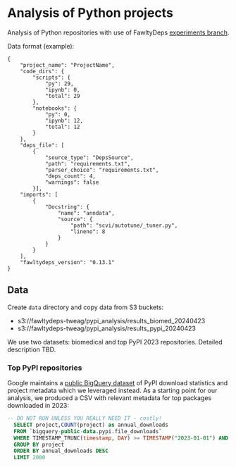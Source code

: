 # Analysis of Python projects

Analysis of Python repositories with use of FawltyDeps [experiments branch](https://github.com/tweag/FawltyDeps/tree/zhihan/PyPI-analyis-download-and-analyze/PyPI_analysis).

Data format (example):
```
{
    "project_name": "ProjectName",
    "code_dirs": {
        "scripts": {
            "py": 29,
            "ipynb": 0,
            "total": 29
        }, 
        "notebooks": {
            "py": 0,
            "ipynb": 12,
            "total": 12
        }
    },
    "deps_file": [        
        {
            "source_type": "DepsSource",
            "path": "requirements.txt",
            "parser_choice": "requirements.txt",
            "deps_count": 4,
            "warnings": false
        }],
    "imports": [
        {
            "Docstring": {
                "name": "anndata",
                "source": {
                    "path": "scvi/autotune/_tuner.py",
                    "lineno": 8
                }
            }
        }
    ],
    "fawltydeps_version": "0.13.1"
}
```

## Data

Create `data` directory and copy data from S3 buckets:
- s3://fawltydeps-tweag/pypi_analysis/results_biomed_20240423
- s3://fawltydeps-tweag/pypi_analysis/results_pypi_20240423

We use two datasets: biomedical and top PyPI 2023 repositories. Detailed description TBD.

### Top PyPI repositories

Google maintains a [public BigQuery dataset](https://console.cloud.google.com/marketplace/product/gcp-public-data-pypi/pypi) of PyPI
download statistics and project metadata which we leveraged instead. As a
starting point for our analysis, we produced a CSV with relevant metadata for
top packages downloaded in 2023:

```sql
-- DO NOT RUN UNLESS YOU REALLY NEED IT - costly!
  SELECT project,COUNT(project) as annual_downloads
  FROM `bigquery-public-data.pypi.file_downloads`
  WHERE TIMESTAMP_TRUNC(timestamp, DAY) >= TIMESTAMP("2023-01-01") AND TIMESTAMP_TRUNC(timestamp, DAY) < TIMESTAMP("2024-01-01")
  GROUP BY project
  ORDER BY annual_downloads DESC
  LIMIT 2000
```